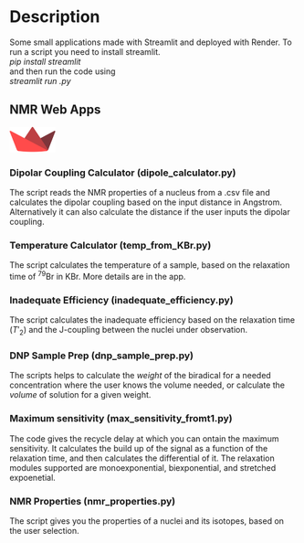 # Description
Some small applications made with Streamlit and deployed with Render. To run a script you need to install streamlit.<br>*pip install streamlit* <br> and then run the code using <br> *streamlit run <codename>.py*

## NMR Web Apps
<img src=".gitbook/assets/streamlit-mark-color.png" alt="streamlit-logo" data-size="line" width="80" class="center"/>

### Dipolar Coupling Calculator (dipole_calculator.py)

The script reads the NMR properties of a nucleus from a .csv file and calculates the dipolar coupling based on the input distance in Angstrom. Alternatively it can also calculate the distance if the user inputs the dipolar coupling.


### Temperature Calculator (temp_from_KBr.py)

The script calculates the temperature of a sample, based on the relaxation time of $^79$Br in KBr. More details are in the app.

### Inadequate Efficiency (inadequate_efficiency.py)

The script calculates the inadequate efficiency based on the relaxation time ($T'_2$) and the J-coupling between the nuclei under observation.

### DNP Sample Prep (dnp_sample_prep.py)

The scripts helps to calculate the *weight* of the biradical for a needed concentration where the user knows the volume needed, or calculate the *volume* of solution for a given weight.


### Maximum sensitivity (max_sensitivity_fromt1.py)

The code gives the recycle delay at which you can ontain the maximum sensitivity. It calculates the build up of the signal as a function of the relaxation time, and then calculates the differential of it. The relaxation modules supported are monoexponential, biexponential, and stretched expoenetial.

### NMR Properties (nmr_properties.py)
The script gives you the properties of a nuclei and its isotopes, based on the user selection.
